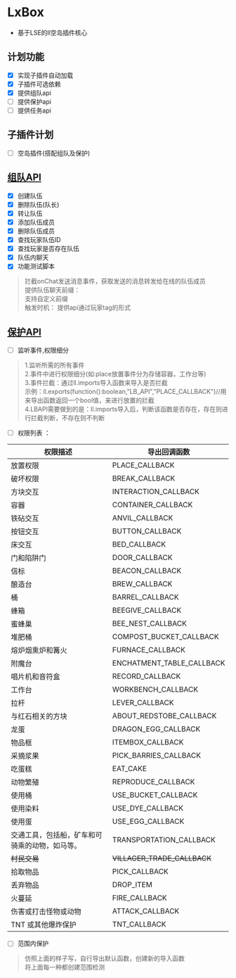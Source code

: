 # LxBox
- 基于LSE的ll空岛插件核心
## 计划功能
- [x] 实现子插件自动加载
- [x] 子插件可选依赖
- [x] 提供组队api
- [ ] 提供保护api
- [ ] 提供任务api
## 子插件计划
- [ ] 空岛插件(搭配组队及保护)


## [组队API](docs/TeamAPI.md)
- [x] 创建队伍
- [x] 删除队伍(队长)
- [x] 转让队伍
- [x] 添加队伍成员
- [x] 删除队伍成员
- [x] 查找玩家队伍ID
- [x] 查找玩家是否存在队伍
- [x] 队伍内聊天
- [x] 功能测试脚本
> 拦截onChat发送消息事件，获取发送的消息转发给在线的队伍成员<br>提供队伍聊天前缀：<br>支持自定义前缀<br>触发时机： 提供api通过玩家tag的形式

##  [保护API](docs/ProtectAPI.md)
- [ ] 监听事件,权限细分
> 1.监听所需的所有事件<br>2.事件中进行权限细分(如:place放置事件分为存储容器，工作台等)<br>3.事件拦截：通过ll.imports导入函数来导入是否拦截<br>示例：ll.exports(function():boolean,"LB_API","PLACE_CALLBACK")//用来导出函数返回一个bool值，来进行放置的拦截<br>4.LBAPI需要做到的是：ll.imports导入后，判断该函数是否存在，存在则进行拦截判断，不存在则不判断
- [ ] 权限列表 ：

| 权限描述 | 导出回调函数 | 
| ------- | ---------- |
| 放置权限 | PLACE_CALLBACK |
| 破坏权限 | BREAK_CALLBACK |
| 方块交互 | INTERACTION_CALLBACK |
| 容器 | CONTAINER_CALLBACK |
| 铁砧交互 | ANVIL_CALLBACK |
| 按钮交互 | BUTTON_CALLBACK |
| 床交互 | BED_CALLBACK |
| 门和陷阱门 | DOOR_CALLBACK |
| 信标 | BEACON_CALLBACK |
| 酿造台 | BREW_CALLBACK |
| 桶 | BARREL_CALLBACK |
| 蜂箱 | BEEGIVE_CALLBACK |
| 蜜蜂巢 | BEE_NEST_CALLBACK |
| 堆肥桶 | COMPOST_BUCKET_CALLBACK |
| 熔炉烟熏炉和篝火 | FURNACE_CALLBACK |
| 附魔台 | ENCHATMENT_TABLE_CALLBACK |
| 唱片机和音符盒 | RECORD_CALLBACK |
| 工作台 | WORKBENCH_CALLBACK |
| 拉杆 | LEVER_CALLBACK |
| 与红石相关的方块 | ABOUT_REDSTOBE_CALLBACK |
| 龙蛋 | DRAGON_EGG_CALLBACK |
| 物品框 | ITEMBOX_CALLBACK |
| 采摘浆果 | PICK_BARRIES_CALLBACK |
| 吃蛋糕 | EAT_CAKE |
| 动物繁殖 | REPRODUCE_CALLBACK |
| 使用桶 | USE_BUCKET_CALLBACK |
| 使用染料 | USE_DYE_CALLBACK |
| 使用蛋 | USE_EGG_CALLBACK |
| 交通工具，包括船，矿车和可骑乘的动物，如马等。 | TRANSPORTATION_CALLBACK |
| ~~村民交易~~ | ~~VILLAGER_TRADE_CALLBACK~~ |
| 拾取物品 | PICK_CALLBACK |
| 丢弃物品 | DROP_ITEM |
| 火蔓延 | FIRE_CALLBACK |
| 伤害或打击怪物或动物 | ATTACK_CALLBACK |
|TNT 或其他爆炸保护|TNT_CALLBACK|

- [ ] 范围内保护
> 仿照上面的样子写，自行导出默认函数，创建新的导入函数<br>将上面每一种都创建范围检测